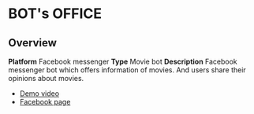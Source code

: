 # BOT's OFFICE

## Overview
**Platform**
Facebook messenger
**Type**
Movie bot
**Description**
Facebook messenger bot which offers information of movies. And users share their opinions about movies.


* [Demo video](https://youtu.be/xObL-wuLFv8/)
* [Facebook page](https://www.facebook.com/580881398736981/)

